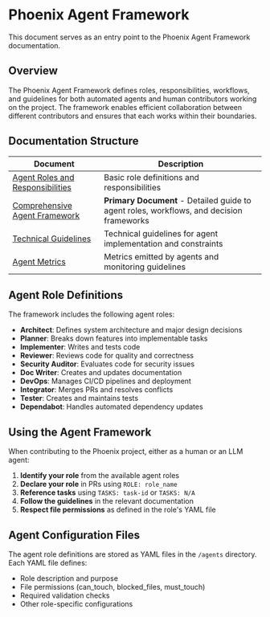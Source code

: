 # Phoenix Agent Framework

This document serves as an entry point to the Phoenix Agent Framework documentation.

## Overview

The Phoenix Agent Framework defines roles, responsibilities, workflows, and guidelines for both automated agents and human contributors working on the project. The framework enables efficient collaboration between different contributors and ensures that each works within their boundaries.

## Documentation Structure

| Document | Description |
|----------|-------------|
| [Agent Roles and Responsibilities](/agents/AGENTS.md) | Basic role definitions and responsibilities |
| [Comprehensive Agent Framework](/agents/CONSOLIDATED_AGENTS.md) | **Primary Document** - Detailed guide to agent roles, workflows, and decision frameworks |
| [Technical Guidelines](/agents/AGENT_RAILS.md) | Technical guidelines for agent implementation and constraints |
| [Agent Metrics](/agents/AGENT_METRICS.md) | Metrics emitted by agents and monitoring guidelines |

## Agent Role Definitions

The framework includes the following agent roles:

- **Architect**: Defines system architecture and major design decisions
- **Planner**: Breaks down features into implementable tasks
- **Implementer**: Writes and tests code
- **Reviewer**: Reviews code for quality and correctness
- **Security Auditor**: Evaluates code for security issues
- **Doc Writer**: Creates and updates documentation
- **DevOps**: Manages CI/CD pipelines and deployment
- **Integrator**: Merges PRs and resolves conflicts
- **Tester**: Creates and maintains tests
- **Dependabot**: Handles automated dependency updates

## Using the Agent Framework

When contributing to the Phoenix project, either as a human or an LLM agent:

1. **Identify your role** from the available agent roles
2. **Declare your role** in PRs using `ROLE: role_name`
3. **Reference tasks** using `TASKS: task-id` or `TASKS: N/A`
4. **Follow the guidelines** in the relevant documentation
5. **Respect file permissions** as defined in the role's YAML file

## Agent Configuration Files

The agent role definitions are stored as YAML files in the `/agents` directory. Each YAML file defines:

- Role description and purpose
- File permissions (can_touch, blocked_files, must_touch)
- Required validation checks
- Other role-specific configurations